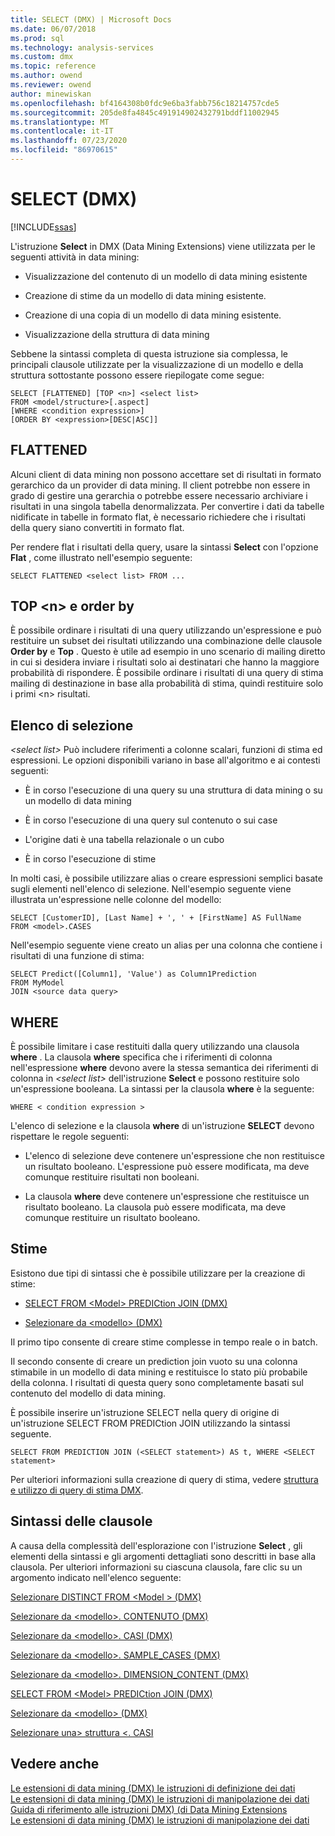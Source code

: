 ```yaml
---
title: SELECT (DMX) | Microsoft Docs
ms.date: 06/07/2018
ms.prod: sql
ms.technology: analysis-services
ms.custom: dmx
ms.topic: reference
ms.author: owend
ms.reviewer: owend
author: minewiskan
ms.openlocfilehash: bf4164308b0fdc9e6ba3fabb756c18214757cde5
ms.sourcegitcommit: 205de8fa4845c491914902432791bddf11002945
ms.translationtype: MT
ms.contentlocale: it-IT
ms.lasthandoff: 07/23/2020
ms.locfileid: "86970615"
---
```

# <a name="select-dmx"></a>SELECT (DMX)
[!INCLUDE[ssas](../includes/applies-to-version/ssas.md)]

  L'istruzione **Select** in DMX (Data Mining Extensions) viene utilizzata per le seguenti attività in data mining:  
  
-   Visualizzazione del contenuto di un modello di data mining esistente  
  
-   Creazione di stime da un modello di data mining esistente.  
  
-   Creazione di una copia di un modello di data mining esistente.  
  
-   Visualizzazione della struttura di data mining  
  
 Sebbene la sintassi completa di questa istruzione sia complessa, le principali clausole utilizzate per la visualizzazione di un modello e della struttura sottostante possono essere riepilogate come segue:  
  
```  
SELECT [FLATTENED] [TOP <n>] <select list>  
FROM <model/structure>[.aspect]  
[WHERE <condition expression>]  
[ORDER BY <expression>[DESC|ASC]]  
```  
  
## <a name="flattened"></a>FLATTENED  
 Alcuni client di data mining non possono accettare set di risultati in formato gerarchico da un provider di data mining. Il client potrebbe non essere in grado di gestire una gerarchia o potrebbe essere necessario archiviare i risultati in una singola tabella denormalizzata. Per convertire i dati da tabelle nidificate in tabelle in formato flat, è necessario richiedere che i risultati della query siano convertiti in formato flat.  
  
 Per rendere flat i risultati della query, usare la sintassi **Select** con l'opzione **Flat** , come illustrato nell'esempio seguente:  
  
```  
SELECT FLATTENED <select list> FROM ...  
```  
  
## <a name="top-n-and-order-by"></a>TOP \<n> e order by  
 È possibile ordinare i risultati di una query utilizzando un'espressione e può restituire un subset dei risultati utilizzando una combinazione delle clausole **Order by** e **Top** . Questo è utile ad esempio in uno scenario di mailing diretto in cui si desidera inviare i risultati solo ai destinatari che hanno la maggiore probabilità di rispondere. È possibile ordinare i risultati di una query di stima mailing di destinazione in base alla probabilità di stima, quindi restituire solo i primi \<n> risultati.  
  
## <a name="select-list"></a>Elenco di selezione  
 *\<select list>* Può includere riferimenti a colonne scalari, funzioni di stima ed espressioni. Le opzioni disponibili variano in base all'algoritmo e ai contesti seguenti:  
  
-   È in corso l'esecuzione di una query su una struttura di data mining o su un modello di data mining  
  
-   È in corso l'esecuzione di una query sul contenuto o sui case  
  
-   L'origine dati è una tabella relazionale o un cubo  
  
-   È in corso l'esecuzione di stime  
  
 In molti casi, è possibile utilizzare alias o creare espressioni semplici basate sugli elementi nell'elenco di selezione. Nell'esempio seguente viene illustrata un'espressione nelle colonne del modello:  
  
```  
SELECT [CustomerID], [Last Name] + ', ' + [FirstName] AS FullName  
FROM <model>.CASES  
```  
  
 Nell'esempio seguente viene creato un alias per una colonna che contiene i risultati di una funzione di stima:  
  
```  
SELECT Predict([Column1], 'Value') as Column1Prediction  
FROM MyModel  
JOIN <source data query>  
```  
  
## <a name="where"></a>WHERE  
 È possibile limitare i case restituiti dalla query utilizzando una clausola **where** . La clausola **where** specifica che i riferimenti di colonna nell'espressione **where** devono avere la stessa semantica dei riferimenti di colonna in *\<select list>* dell'istruzione **Select** e possono restituire solo un'espressione booleana. La sintassi per la clausola **where** è la seguente:  
  
```  
WHERE < condition expression >  
```  
  
 L'elenco di selezione e la clausola **where** di un'istruzione **SELECT** devono rispettare le regole seguenti:  
  
-   L'elenco di selezione deve contenere un'espressione che non restituisce un risultato booleano. L'espressione può essere modificata, ma deve comunque restituire risultati non booleani.  
  
-   La clausola **where** deve contenere un'espressione che restituisce un risultato booleano. La clausola può essere modificata, ma deve comunque restituire un risultato booleano.  
  
## <a name="predictions"></a>Stime  
 Esistono due tipi di sintassi che è possibile utilizzare per la creazione di stime:  
  
-   [SELECT FROM &#60;Model&#62; PREDICtion JOIN &#40;DMX&#41;](../dmx/select-from-model-prediction-join-dmx.md)  
  
-   [Selezionare da &#60;modello&#62; &#40;DMX&#41;](../dmx/select-from-model-dmx.md)  
  
 Il primo tipo consente di creare stime complesse in tempo reale o in batch.  
  
 Il secondo consente di creare un prediction join vuoto su una colonna stimabile in un modello di data mining e restituisce lo stato più probabile della colonna. I risultati di questa query sono completamente basati sul contenuto del modello di data mining.  
  
 È possibile inserire un'istruzione SELECT nella query di origine di un'istruzione SELECT FROM PREDICtion JOIN utilizzando la sintassi seguente.  
  
```  
SELECT FROM PREDICTION JOIN (<SELECT statement>) AS t, WHERE <SELECT statement>  
```  
  
 Per ulteriori informazioni sulla creazione di query di stima, vedere [struttura e utilizzo di query di stima DMX](../dmx/structure-and-usage-of-dmx-prediction-queries.md).  
  
## <a name="clause-syntax"></a>Sintassi delle clausole  
 A causa della complessità dell'esplorazione con l'istruzione **Select** , gli elementi della sintassi e gli argomenti dettagliati sono descritti in base alla clausola. Per ulteriori informazioni su ciascuna clausola, fare clic su un argomento indicato nell'elenco seguente:  
  
 [Selezionare DISTINCT FROM &#60;Model &#62; &#40;DMX&#41;](../dmx/select-distinct-from-model-dmx.md)  
  
 [Selezionare da &#60;modello&#62;. CONTENUTO &#40;DMX&#41;](../dmx/select-from-model-content-dmx.md)  
  
 [Selezionare da &#60;modello&#62;. CASI &#40;DMX&#41;](../dmx/select-from-model-cases-dmx.md)  
  
 [Selezionare da &#60;modello&#62;. SAMPLE_CASES &#40;DMX&#41;](../dmx/select-from-model-sample-cases-dmx.md)  
  
 [Selezionare da &#60;modello&#62;. DIMENSION_CONTENT &#40;DMX&#41;](../dmx/select-from-model-dimension-content-dmx.md)  
  
 [SELECT FROM &#60;Model&#62; PREDICtion JOIN &#40;DMX&#41;](../dmx/select-from-model-prediction-join-dmx.md)  
  
 [Selezionare da &#60;modello&#62; &#40;DMX&#41;](../dmx/select-from-model-dmx.md)  
  
 [Selezionare una&#62; struttura &#60;. CASI](../dmx/select-from-structure-cases.md)  
  
## <a name="see-also"></a>Vedere anche  
 [Le estensioni di data mining &#40;DMX&#41; le istruzioni di definizione dei dati](../dmx/dmx-statements-data-definition.md)   
 [Le estensioni di data mining &#40;DMX&#41; le istruzioni di manipolazione dei dati](../dmx/dmx-statements-data-manipulation.md)   
 [Guida di riferimento alle istruzioni DMX&#41; &#40;di Data Mining Extensions](../dmx/data-mining-extensions-dmx-statements.md)   
 [Le estensioni di data mining &#40;DMX&#41; le istruzioni di manipolazione dei dati](../dmx/dmx-statements-data-manipulation.md)  
  
  
